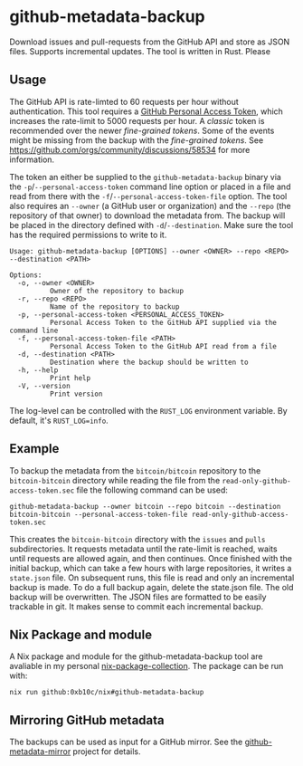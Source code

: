 # github-metadata-backup

Download issues and pull-requests from the GitHub API and store as JSON files.
Supports incremental updates. The tool is written in Rust. Please

## Usage

The GitHub API is rate-limted to 60 requests per hour without authentication. This
tool requires a [GitHub Personal Access Token], which increases the rate-limit to
5000 requests per hour. A _classic_ token is recommended over the newer _fine-grained
tokens_. Some of the events might be missing from the backup with the _fine-grained
tokens_. See https://github.com/orgs/community/discussions/58534 for more information.

[GitHub Personal Access Token]: (https://github.com/settings/tokens)

The token an either be supplied to the `github-metadata-backup` binary via the
`-p`/`--personal-access-token` command line option or placed in a file and read
from there with the `-f`/`--personal-access-token-file` option. The tool also
requires an `--owner` (a GitHub user or organization) and the `--repo` (the
repository of that owner) to download the metadata from. The backup will be
placed in the directory defined with `-d`/`--destination`. Make sure the tool
has the required permissions to write to it.

```
Usage: github-metadata-backup [OPTIONS] --owner <OWNER> --repo <REPO> --destination <PATH>

Options:
  -o, --owner <OWNER>
          Owner of the repository to backup
  -r, --repo <REPO>
          Name of the repository to backup
  -p, --personal-access-token <PERSONAL_ACCESS_TOKEN>
          Personal Access Token to the GitHub API supplied via the command line
  -f, --personal-access-token-file <PATH>
          Personal Access Token to the GitHub API read from a file
  -d, --destination <PATH>
          Destination where the backup should be written to
  -h, --help
          Print help
  -V, --version
          Print version
```

The log-level can be controlled with the `RUST_LOG` environment variable. By
default, it's `RUST_LOG=info`.

## Example

To backup the metadata from the `bitcoin/bitcoin` repository to the `bitcoin-bitcoin`
directory while reading the file from the `read-only-github-access-token.sec` file the
following command can be used:

```
github-metadata-backup --owner bitcoin --repo bitcoin --destination bitcoin-bitcoin --personal-access-token-file read-only-github-access-token.sec
```

This creates the `bitcoin-bitcoin` directory with the `issues` and `pulls`
subdirectories. It requests metadata until the rate-limit is reached, waits
until requests are allowed again, and then continues. Once finished with the
initial backup, which can take a few hours with large repositories, it writes
a `state.json` file. On subsequent runs, this file is read and only an
incremental backup is made. To do a full backup again, delete the state.json
file. The old backup will be overwritten. The JSON files are formatted to be
easily trackable in git. It makes sense to commit each incremental backup.

## Nix Package and module

A Nix package and module for the github-metadata-backup tool are avaliable in
my personal [nix-package-collection]. The package can be run with:

```
nix run github:0xb10c/nix#github-metadata-backup
```

[nix-package-collection]: https://github.com/0xB10C/nix

## Mirroring GitHub metadata

The backups can be used as input for a GitHub mirror. See the
[github-metadata-mirror] project for details.

[github-metadata-mirror]: https://github.com/0xB10C/github-metadata-mirror

